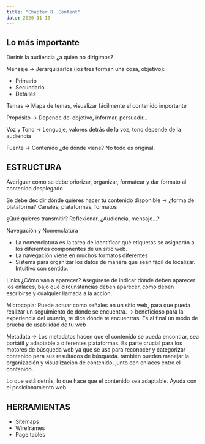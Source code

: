 ```yaml
---
title: "Chapter 8. Content"
date: 2020-11-10
---
```


## Lo más importante

Derinir la audiencia ¿a quién no dirigimos?

Mensaje →  Jerarquizarlos (los tres forman una cosa, objetivo):  

* Primario 
* Secundario 
* Detalles 


Temas →  Mapa de temas, visualizar fácilmente el contenido importante

Propósito →  Depende del objetivo, informar, persuadir…

Voz y Tono → Lenguaje, valores detrás de la voz, tono depende de la audiencia

Fuente →  Contenido ¿de dónde viene? No todo es original.
 
## ESTRUCTURA 
Averiguar cómo se debe priorizar, organizar, formatear y dar formato al contenido
desplegado

Se debe decidir dónde quieres hacer tu contenido disponible →  ¿forma de plataforma? Canales, plataformas, formatos

¿Qué quieres transmitir? Reflexionar. ¿Audiencia, mensaje…?

Navegación y Nomenclatura 
* La nomenclatura es la tarea de identificar qué etiquetas se asignarán a los diferentes componentes de un sitio web.
* La navegación viene en muchos formatos diferentes
* Sistema para organizar los datos de manera que sean fácil de localizar. Intuitivo con sentido.

Links ¿Cómo van a aparecer?  Asegúrese de indicar dónde deben aparecer los enlaces, bajo qué circunstancias deben aparecer, cómo deben escribirse y cualquier llamada a la acción.

Microcopia: Puede actuar como señales en un sitio web, para que pueda realizar un seguimiento de dónde se encuentra. →  beneficioso para la experiencia del usuario, te dice dónde te encuentras. Es al final un modo de prueba de usabilidad de tu web

Metadata →  Los metadatos hacen que el contenido se pueda encontrar, sea portátil y adaptable a diferentes plataformas. Es parte crucial para los motores de búsqueda web ya que se usa para reconocer y categorizar contenido para sus resultados de búsqueda. también pueden manejar la organización y visualización de contenido, junto con enlaces entre el contenido. 

Lo que está detrás, lo que hace que el contenido sea adaptable. Ayuda con el posicionamiento web.
 
## HERRAMIENTAS 

* Sitemaps
* Wireframes
* Page tables
